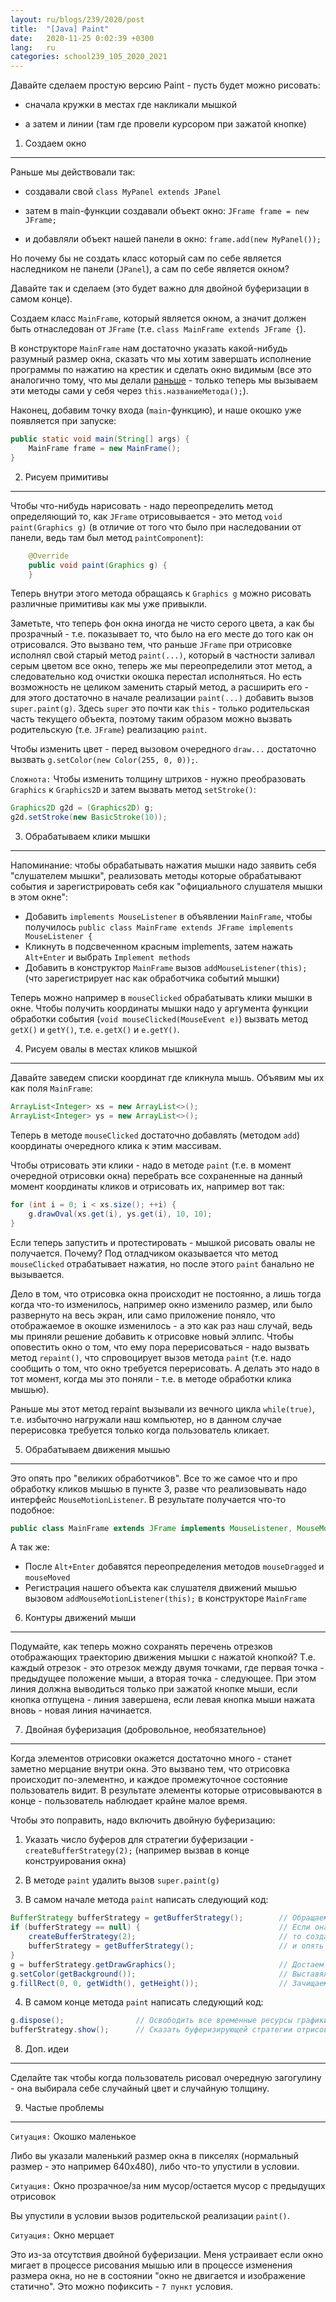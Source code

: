 ```yaml
---
layout: ru/blogs/239/2020/post
title:  "[Java] Paint"
date:   2020-11-25 0:02:39 +0300
lang:   ru
categories: school239_105_2020_2021
---
```


Давайте сделаем простую версию Paint - пусть будет можно рисовать:

 - сначала кружки в местах где накликали мышкой

 - а затем и линии (там где провели курсором при зажатой кнопке)

1) Создаем окно
---------------

Раньше мы действовали так:
 
 - создавали свой ```class MyPanel extends JPanel```
 
 - затем в main-функции создавали объект окно: ```JFrame frame = new JFrame;```
  
 - и добавляли объект нашей панели в окно: ```frame.add(new MyPanel());```
 
Но почему бы не создать класс который сам по себе является наследником не панели (```JPanel```), а сам по себе является окном?

Давайте так и сделаем (это будет важно для двойной буферизации в самом конце). 

Создаем класс ```MainFrame```, который является окном, а значит должен быть отнаследован от ```JFrame``` (т.е. ```class MainFrame extends JFrame {```).

В конструкторе ```MainFrame``` нам достаточно указать какой-нибудь разумный размер окна, сказать что мы хотим завершать исполнение программы по нажатию на крестик и сделать окно видимым (все это аналогично тому, что мы делали [раньше](/blogs/239/2020/school239_105_2020_2021/2020/11/10/images-and-mouse.html) - только теперь мы вызываем эти методы сами у себя через ```this.названиеМетода();```).

Наконец, добавим точку входа (```main```-функцию), и наше окошко уже появляется при запуске:

```java
public static void main(String[] args) {
    MainFrame frame = new MainFrame();
}
```

2) Рисуем примитивы
-------------------

Чтобы что-нибудь нарисовать - надо переопределить метод определяющий то, как ```JFrame``` отрисовывается - это метод ```void paint(Graphics g)``` (в отличие от того что было при наследовании от панели, ведь там был метод ```paintComponent```):

```java
    @Override
    public void paint(Graphics g) {
    }
```

Теперь внутри этого метода обращаясь к ```Graphics g``` можно рисовать различные примитивы как мы уже привыкли.

Заметьте, что теперь фон окна иногда не чисто серого цвета, а как бы прозрачный - т.е. показывает то, что было на его месте до того как он отрисовался. Это вызвано тем, что раньше ```JFrame``` при отрисовке исполнял свой старый метод ```paint(...)```, который в частности заливал серым цветом все окно, теперь же мы переопределили этот метод, а следовательно код очистки окошка перестал исполняться. Но есть возможность не целиком заменить старый метод, а расширить его - для этого достаточно в начале реализации ```paint(...)``` добавить вызов ```super.paint(g)```. Здесь ```super``` это почти как ```this``` - только родительская часть текущего объекта, поэтому таким образом можно вызвать родительскую (т.е. ```JFrame```) реализацию ```paint```.

Чтобы изменить цвет - перед вызовом очередного ```draw...``` достаточно вызвать ```g.setColor(new Color(255, 0, 0));```.

```Сложнота:``` Чтобы изменить толщину штрихов - нужно преобразовать ```Graphics``` к ```Graphics2D``` и затем вызвать метод ```setStroke()```:

```java
Graphics2D g2d = (Graphics2D) g;
g2d.setStroke(new BasicStroke(10));
```

3) Обрабатываем клики мышки
---------------------------

Напоминание: чтобы обрабатывать нажатия мышки надо заявить себя "слушателем мышки", реализовать методы которые обрабатывают события и зарегистрировать себя как "официального слушателя мышки в этом окне":

 - Добавить ```implements MouseListener``` в объявлении ```MainFrame```, чтобы получилось ```public class MainFrame extends JFrame implements MouseListener {```
 - Кликнуть в подсвеченном красным implements, затем нажать ```Alt+Enter``` и выбрать ```Implement methods```
 - Добавить в конструктор ```MainFrame``` вызов ```addMouseListener(this);``` (что зарегистрирует нас как обработчика событий мышки)

Теперь можно например в ```mouseClicked``` обрабатывать клики мышки в окне. Чтобы получить координаты мышки надо у аргумента функции обработки события (```void mouseClicked(MouseEvent e)```) вызвать метод ```getX()``` и ```getY()```, т.е. ```e.getX()``` и ```e.getY()```.
 
4) Рисуем овалы в местах кликов мышкой
--------------------------------------

Давайте заведем списки координат где кликнула мышь. Объявим мы их как поля ```MainFrame```:

```java
ArrayList<Integer> xs = new ArrayList<>();
ArrayList<Integer> ys = new ArrayList<>();
```

Теперь в методе ```mouseClicked``` достаточно добавлять (методом ```add```) координаты очередного клика к этим массивам.

Чтобы отрисовать эти клики - надо в методе ```paint``` (т.е. в момент очередной отрисовки окна) перебрать все сохраненные на данный момент координаты кликов и отрисовать их, например вот так:

```java
for (int i = 0; i < xs.size(); ++i) {
    g.drawOval(xs.get(i), ys.get(i), 10, 10);
}
```

Если теперь запустить и протестировать - мышкой рисовать овалы не получается. Почему? Под отладчиком оказывается что метод ```mouseClicked``` отрабатывает нажатия, но после этого ```paint``` банально не вызывается.

Дело в том, что отрисовка окна происходит не постоянно, а лишь тогда когда что-то изменилось, например окно изменило размер, или было развернуто на весь экран, или само приложение поняло, что отображаемое в окошке изменилось - а это как раз наш случай, ведь мы приняли решение добавить к отрисовке новый эллипс.
 Чтобы оповестить окно о том, что ему пора перерисоваться - надо вызвать метод ```repaint()```, что спровоцирует вызов метода ```paint``` (т.е. надо сообщить о том, что окно требуется перерисовать. А делать это надо в тот момент, когда мы это поняли - т.е. в методе обработки клика мышью).
 
Раньше мы этот метод repaint вызывали из вечного цикла ```while(true)```, т.е. избыточно нагружали наш компьютер, но в данном случае перерисовка требуется только когда пользователь кликает.

5) Обрабатываем движения мышью
------------------------------

Это опять про "великих обработчиков". Все то же самое что и про обработку кликов мышью в пункте 3, разве что реализовывать надо интерфейс ```MouseMotionListener```. В результате получается что-то подобное:

```java
public class MainFrame extends JFrame implements MouseListener, MouseMotionListener {
```

А так же:

 - После ```Alt+Enter``` добавятся переопределения методов ```mouseDragged``` и ```mouseMoved```
 - Регистрация нашего объекта как слушателя движений мышью вызовом ```addMouseMotionListener(this);``` в конструкторе ```MainFrame```
 
6) Контуры движений мыши
---------------------------------------------

Подумайте, как теперь можно сохранять перечень отрезков отображающих траекторию движения мышки с нажатой кнопкой? Т.е. каждый отрезок - это отрезок между двумя точками, где первая точка - предыдущее положение мыши, а вторая точка - следующее. При этом линия должна выводиться только при зажатой кнопке мыши, если кнопка отпущена - линия завершена, если левая кнопка мыши нажата вновь - новая линия начинается.

7) Двойная буферизация (добровольное, необязательное)
-----------------------------------------------------

Когда элементов отрисовки окажется достаточно много - станет заметно мерцание внутри окна. Это вызвано тем, что отрисовка происходит по-элементно, и каждое промежуточное состояние пользователь видит. В результате элементы которые отрисовываются в конце - пользователь наблюдает крайне малое время.

Чтобы это поправить, надо включить двойную буферизацию:

1) Указать число буферов для стратегии буферизации - ```createBufferStrategy(2);``` (например вызвав в конце конструирования окна)

2) В методе ```paint``` удалить вызов ```super.paint(g)```

3) В самом начале метода ```paint``` написать следующий код:
 
```java
BufferStrategy bufferStrategy = getBufferStrategy();        // Обращаемся к стратегии буферизации
if (bufferStrategy == null) {                               // Если она еще не создана
    createBufferStrategy(2);                                // то создаем ее
    bufferStrategy = getBufferStrategy();                   // и опять обращаемся к уже наверняка созданной стратегии
}
g = bufferStrategy.getDrawGraphics();                       // Достаем текущую графику (текущий буфер)
g.setColor(getBackground());                                // Выставялем цвет в цвет фона
g.fillRect(0, 0, getWidth(), getHeight());                  // Зачищаем все окно фоновым цветом
```

4) В самом конце метода ```paint``` написать следующий код:

```java
g.dispose();                // Освободить все временные ресурсы графики (после этого в нее уже нельзя рисовать) 
bufferStrategy.show();      // Сказать буферизирующей стратегии отрисовать новый буфер (т.е. поменять показываемый и обновляемый буферы местами)
```

8) Доп. идеи
------------------

Сделайте так чтобы когда пользователь рисовал очередную загогулину - она выбирала себе случайный цвет и случайную толщину.

9) Частые проблемы
------------------

```Ситуация:``` Окошко маленькое

Либо вы указали маленький размер окна в пикселях (нормальный размер - это например 640x480), либо что-то упустили в условии.

```Ситуация:``` Окно прозрачное/за ним мусор/остается мусор с предыдущих отрисовок

Вы упустили в условии вызов родительской реализации ```paint()```.

```Ситуация:``` Окно мерцает

Это из-за отсутствия двойной буферизации. Меня устраивает если окно мигает в процессе рисования мышью или в процессе изменения размера окна, но не в состоянии "окно не двигается и изображение статично".
Это можно пофиксить - ```7 пункт``` условия.
